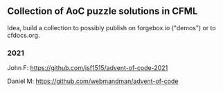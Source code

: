 ## Collection of AoC puzzle solutions in CFML

Idea, build a collection to possibly publish on forgebox.io ("demos") or to cfdocs.org. 

### 2021

John F: https://github.com/jsf1515/advent-of-code-2021

Daniel M: https://github.com/webmandman/advent-of-code
